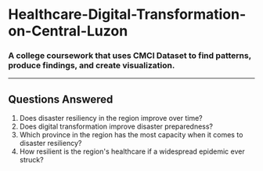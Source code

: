 # Healthcare-Digital-Transformation-on-Central-Luzon
### A college coursework that uses CMCI Dataset to find patterns, produce findings, and create visualization.
---
## Questions Answered 
1. Does disaster resiliency in the region improve over time?
2. Does digital transformation improve disaster preparedness?
3. Which province in the region has the most capacity when it comes to disaster resiliency?
4. How resilient is the region's healthcare if a widespread epidemic ever struck?  
